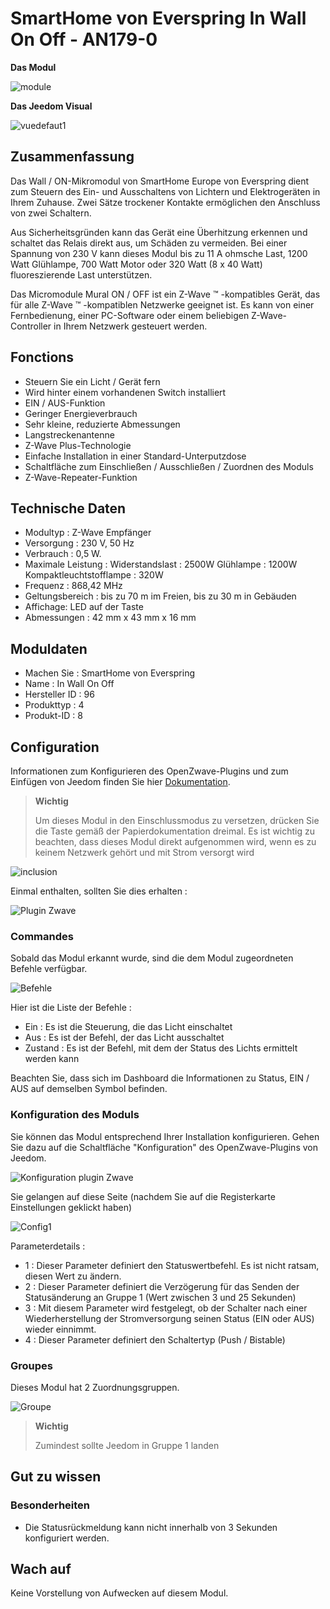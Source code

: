# SmartHome von Everspring In Wall On Off - AN179-0

**Das Modul**

![module](images/smarthomebyeverspring.AN179-0/module.jpg)

**Das Jeedom Visual**

![vuedefaut1](images/smarthomebyeverspring.AN179-0/vuedefaut1.jpg)

Zusammenfassung
------

Das Wall / ON-Mikromodul von SmartHome Europe von Everspring dient zum Steuern des Ein- und Ausschaltens von Lichtern und Elektrogeräten in Ihrem Zuhause. Zwei Sätze trockener Kontakte ermöglichen den Anschluss von zwei Schaltern.

Aus Sicherheitsgründen kann das Gerät eine Überhitzung erkennen und schaltet das Relais direkt aus, um Schäden zu vermeiden. Bei einer Spannung von 230 V kann dieses Modul bis zu 11 A ohmsche Last, 1200 Watt Glühlampe, 700 Watt Motor oder 320 Watt (8 x 40 Watt) fluoreszierende Last unterstützen.

Das Micromodule Mural ON / OFF ist ein Z-Wave ™ -kompatibles Gerät, das für alle Z-Wave ™ -kompatiblen Netzwerke geeignet ist. Es kann von einer Fernbedienung, einer PC-Software oder einem beliebigen Z-Wave-Controller in Ihrem Netzwerk gesteuert werden.

Fonctions
---------

-   Steuern Sie ein Licht / Gerät fern
-   Wird hinter einem vorhandenen Switch installiert
-   EIN / AUS-Funktion
-   Geringer Energieverbrauch
-   Sehr kleine, reduzierte Abmessungen
-   Langstreckenantenne
-   Z-Wave Plus-Technologie
-   Einfache Installation in einer Standard-Unterputzdose
-   Schaltfläche zum Einschließen / Ausschließen / Zuordnen des Moduls
-   Z-Wave-Repeater-Funktion

Technische Daten
---------------------------

-   Modultyp : Z-Wave Empfänger
-   Versorgung : 230 V, 50 Hz
-   Verbrauch : 0,5 W.
-   Maximale Leistung : Widerstandslast : 2500W Glühlampe : 1200W Kompaktleuchtstofflampe : 320W
-   Frequenz : 868,42 MHz
-   Geltungsbereich : bis zu 70 m im Freien, bis zu 30 m in Gebäuden
-   Affichage: LED auf der Taste
-   Abmessungen : 42 mm x 43 mm x 16 mm

Moduldaten
-----------------

-   Machen Sie : SmartHome von Everspring
-   Name : In Wall On Off
-   Hersteller ID : 96
-   Produkttyp : 4
-   Produkt-ID : 8

Configuration
-------------

Informationen zum Konfigurieren des OpenZwave-Plugins und zum Einfügen von Jeedom finden Sie hier [Dokumentation](https://doc.jeedom.com/de_DE/plugins/automation%20protocol/openzwave/).

> **Wichtig**
>
> Um dieses Modul in den Einschlussmodus zu versetzen, drücken Sie die Taste gemäß der Papierdokumentation dreimal. Es ist wichtig zu beachten, dass dieses Modul direkt aufgenommen wird, wenn es zu keinem Netzwerk gehört und mit Strom versorgt wird

![inclusion](images/smarthomebyeverspring.AN179-0/inclusion.jpg)

Einmal enthalten, sollten Sie dies erhalten :

![Plugin Zwave](images/smarthomebyeverspring.AN179-0/information.jpg)

### Commandes

Sobald das Modul erkannt wurde, sind die dem Modul zugeordneten Befehle verfügbar.

![Befehle](images/smarthomebyeverspring.AN179-0/commandes.jpg)

Hier ist die Liste der Befehle :

-   Ein : Es ist die Steuerung, die das Licht einschaltet
-   Aus : Es ist der Befehl, der das Licht ausschaltet
-   Zustand : Es ist der Befehl, mit dem der Status des Lichts ermittelt werden kann

Beachten Sie, dass sich im Dashboard die Informationen zu Status, EIN / AUS auf demselben Symbol befinden.

### Konfiguration des Moduls

Sie können das Modul entsprechend Ihrer Installation konfigurieren. Gehen Sie dazu auf die Schaltfläche "Konfiguration" des OpenZwave-Plugins von Jeedom.

![Konfiguration plugin Zwave](images/plugin/bouton_configuration.jpg)

Sie gelangen auf diese Seite (nachdem Sie auf die Registerkarte Einstellungen geklickt haben)

![Config1](images/smarthomebyeverspring.AN179-0/config1.jpg)

Parameterdetails :

-   1 : Dieser Parameter definiert den Statuswertbefehl. Es ist nicht ratsam, diesen Wert zu ändern.
-   2 : Dieser Parameter definiert die Verzögerung für das Senden der Statusänderung an Gruppe 1 (Wert zwischen 3 und 25 Sekunden)
-   3 : Mit diesem Parameter wird festgelegt, ob der Schalter nach einer Wiederherstellung der Stromversorgung seinen Status (EIN oder AUS) wieder einnimmt.
-   4 : Dieser Parameter definiert den Schaltertyp (Push / Bistable)

### Groupes

Dieses Modul hat 2 Zuordnungsgruppen.

![Groupe](images/smarthomebyeverspring.AN179-0/groupe.jpg)

> **Wichtig**
>
> Zumindest sollte Jeedom in Gruppe 1 landen

Gut zu wissen
------------

### Besonderheiten

-   Die Statusrückmeldung kann nicht innerhalb von 3 Sekunden konfiguriert werden.

Wach auf
-------

Keine Vorstellung von Aufwecken auf diesem Modul.
